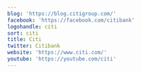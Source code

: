 ```yaml
---
blog: 'https://blog.citigroup.com/'
facebook: 'https://facebook.com/citibank'
logohandle: citi
sort: citi
title: Citi
twitter: Citibank
website: 'https://www.citi.com/'
youtube: 'https://youtube.com/citi'
---
```

